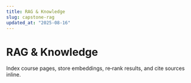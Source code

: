 ```yaml
---
title: RAG & Knowledge
slug: capstone-rag
updated_at: "2025-08-16"
---
```


# RAG & Knowledge

Index course pages, store embeddings, re‑rank results, and cite sources inline.
